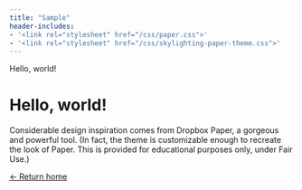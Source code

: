 ```yaml
---
title: "Sample"
header-includes:
- '<link rel="stylesheet" href="/css/paper.css">'
- '<link rel="stylesheet" href="/css/skylighting-paper-theme.css">'
---
```


<!-- TODO(jez) Implement the paper page -->

Hello, world!

# Hello, world!

Considerable design inspiration comes from Dropbox Paper, a gorgeous and
powerful tool. (In fact, the theme is customizable enough to recreate the look
of Paper. This is provided for educational purposes only, under Fair Use.)



<p class="signoff">
  <a href="..">← Return home</a>
</p>
